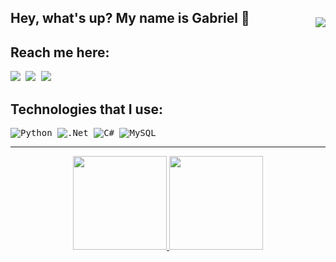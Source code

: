 <!--<img style = "margin-top: 40px;" align="right" width = "width" src="https://raw.githubusercontent.com/MicaelliMedeiros/micaellimedeiros/master/image/computer-illustration.png">

##### ~$ whoami
## Hello 👋, I'm Antony from Web3 🌐  

[![Linkedin Badge](https://img.shields.io/badge/-LinkedIn-blue?style=flat-square&logo=Linkedin&logoColor=white&link=https://www.linkedin.com/in/samuel-antony-001)](https://www.linkedin.com/in/samuel-antony-001/)

## Languages that I use

<kbd> ![Node.js](https://img.shields.io/badge/Node.js-43853D?style=for-the-badge&logo=node.js&logoColor=white) </kbd>
<kbd> ![Rust](https://img.shields.io/badge/rust-%23000000.svg?style=for-the-badge&logo=rust&logoColor=white) </kbd>
<kbd> ![TypeScript](https://img.shields.io/badge/typescript-%23007ACC.svg?style=for-the-badge&logo=typescript&logoColor=white) </kbd>
<kbd> ![Go](https://img.shields.io/badge/Go-00ADD8?style=for-the-badge&logo=go&logoColor=white) </kbd>
<kbd> ![Mongodb](https://img.shields.io/badge/MongoDB-4EA94B?style=for-the-badge&logo=mongodb&logoColor=white) </kbd>
<kbd> ![Mongodb](https://img.shields.io/badge/MySQL-%23007ACC?style=for-the-badge&logo=mysql&logoColor=black) </kbd>
<kbd> ![Solidity](https://img.shields.io/badge/solidity-C0C0C0?style=for-the-badge&logo=solidity&logoColor=black) </kbd>


## My stats
<div align="center">
<img height="150em" src="https://github-readme-stats.vercel.app/api/top-langs/?username=Saryio&exclude_repo=KNN-Image-Classification&show_icons=true&hide_border=true&layout=compact&langs_count=8&theme=tokyonight"/>	
<img height="150em" src="https://github-readme-stats.vercel.app/api?username=Saryio&show_icons=true&hide_border=true&count_private=true&include_all_commits=true&theme=tokyonight" />
<img width="400"  src="https://github-readme-streak-stats.herokuapp.com?user=Saryio&theme=tokyonight&hide_border=true" />
</div>

<img align=right src="https://gpvc.arturio.dev/Saryio"/>
-->
<img style = "margin-top: 40px;" align="right" width = "width" src="https://raw.githubusercontent.com/MicaelliMedeiros/micaellimedeiros/master/image/computer-illustration.png">

## Hey, what's up? My name is Gabriel 👋

## Reach me here:
<div>
  <kbd><a href="https://www.linkedin.com/in/gabriel-oliveira-833518212/" target="_blank"><img src ="https://img.shields.io/badge/LinkedIn-0077B5?style=for-the-badge&logo=linkedin&logoColor=white" target="_blank"></a>
  <a href="https://mail.google.com/mail/u/0/#search/gabrieloliveira.gos04@gmail.com" target="_blank"><img src ="https://img.shields.io/badge/Gmail-D14836?style=for-the-badge&logo=gmail&logoColor=white" target="_blank"></a>
  <a href="https://steamcommunity.com/id/gaos-oliveira/" target="_blank"><img src="https://img.shields.io/badge/steam-%23000000.svg?style=for-the-badge&logo=steam&logoColor=white" target="_blank"></a></kbd>
</div>

## Technologies that I use:
<kbd> ![Python](https://img.shields.io/badge/python-14354C?style=for-the-badge&logo=python&logoColor=white) </kbd>
<kbd> ![.Net](https://img.shields.io/badge/.NET-5C2D91?style=for-the-badge&logo=.net&logoColor=white)
![C#](https://img.shields.io/badge/c%23-%23239120.svg?style=for-the-badge&logo=c-sharp&logoColor=white) </kbd>
<kbd> ![MySQL](https://img.shields.io/badge/mysql-%2300f.svg?style=for-the-badge&logo=mysql&logoColor=white) </kbd>

<hr>

<div align="center">
  <a href="https://github.com/GaOS-Oliveira">
  <img height="150em" src="https://github-readme-stats.vercel.app/api?username=GaOS-Oliveira&show_icons=true&theme=radical&include_all_commits=true&count_private=true"/>
  <img height="150em" src="https://github-readme-stats.vercel.app/api/top-langs/?username=GaOs-Oliveira&layout=compact&langs_count=16&theme=radical"/>
</div>

<!--
https://github.com/Ileriayo/markdown-badges
-->
